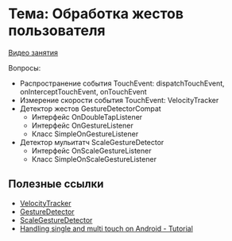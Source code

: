 # Тема: Обработка жестов пользователя

[Видео занятия](https://youtu.be/t1cxLJURsko)

Вопросы:

*	Распространение события TouchEvent: dispatchTouchEvent, onInterceptTouchEvent, onTouchEvent
*   Измерение скорости события TouchEvent: VelocityTracker
*	Детектор жестов GestureDetectorCompat
	*	Интерфейс OnDoubleTapListener
	*	Интерфейс OnGestureListener
	*	Класс	SimpleOnGestureListener 
*	Детектор мульитатч ScaleGestureDetector
	*	Интерфейс OnScaleGestureListener
	*	Класс SimpleOnScaleGestureListener

	
## Полезные ссылки

* [VelocityTracker](https://developer.android.com/reference/android/view/VelocityTracker)
* [GestureDetector](https://developer.android.com/reference/android/view/GestureDetector)
* [ScaleGestureDetector](https://developer.android.com/reference/android/view/ScaleGestureDetector)
* [Handling single and multi touch on Android - Tutorial](http://www.vogella.com/tutorials/AndroidTouch/article.html)


